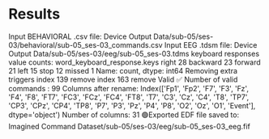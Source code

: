 # Results

Input BEHAVIORAL .csv file: Device Output Data/sub-05/ses-03/behavioral/sub-05_ses-03_commands.csv
Input EEG .tdsm file: Device Output Data/sub-05/ses-03/eeg/sub-05_ses-03.tdms
keyboard responses value counts:
 word_keyboard_response.keys
right       28
backward    23
forward     21
left        15
stop        12
missed       1
Name: count, dtype: int64
Removing extra triggers
index 139 remove
index 163 remove
Valid ✅
Number of valid commands : 99
Columns after rename:
 Index(['Fp1', 'Fp2', 'F7', 'F3', 'Fz', 'F4', 'F8', 'FT7', 'FC3', 'FCz', 'FC4',
       'FT8', 'T7', 'C3', 'Cz', 'C4', 'T8', 'TP7', 'CP3', 'CPz', 'CP4', 'TP8',
       'P7', 'P3', 'Pz', 'P4', 'P8', 'O2', 'Oz', 'O1', 'Event'],
      dtype='object')
Number of columns: 31
🟢Exported EDF file saved to: Imagined Command Dataset/sub-05/ses-03/eeg/sub-05_ses-03_eeg.fif
